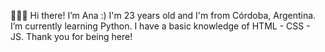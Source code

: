 🙋🏽‍♀️ Hi there! I’m Ana :)
I'm 23 years old and I'm from Córdoba, Argentina.
I’m currently learning Python. I have a basic knowledge of HTML - CSS - JS.
Thank you for being here!
<!---
AnaAguirre77/AnaAguirre77 is a ✨ special ✨ repository because its `README.md` (this file) appears on your GitHub profile.
You can click the Preview link to take a look at your changes.
--->
